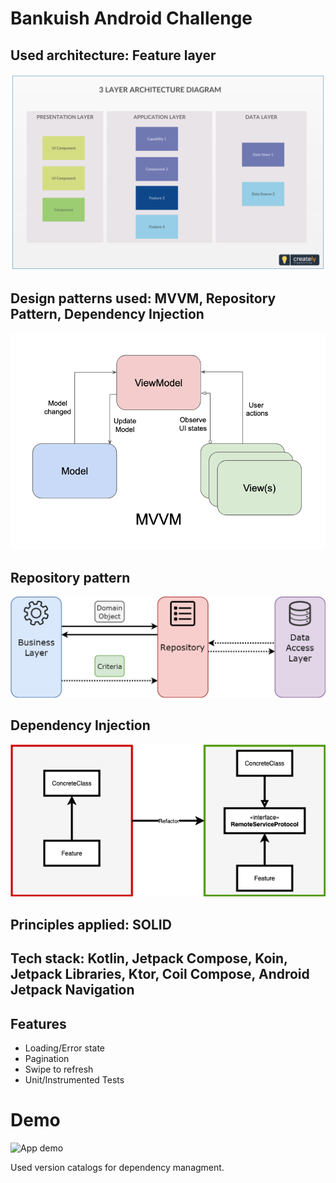 # Bankuish Android Challenge

## Used architecture: Feature layer
![Feature layer architecture](https://github.com/Madold/Timetonictest/blob/main/feature_layer_diagram.png?raw=true)

## Design patterns used: MVVM, Repository Pattern, Dependency Injection
![MVVM Pattern](https://github.com/Madold/imgs/blob/main/mvvm.png?raw=true)

## Repository pattern
![Repository pattern](https://raw.githubusercontent.com/Madold/Timetonictest/main/repository_pattern.png)

## Dependency Injection
![](https://github.com/Madold/Timetonictest/blob/main/dependency_injection.png?raw=true)

## Principles applied: SOLID

## Tech stack: Kotlin, Jetpack Compose, Koin, Jetpack Libraries, Ktor, Coil Compose, Android Jetpack Navigation

## Features
- Loading/Error state
- Pagination
- Swipe to refresh
- Unit/Instrumented Tests

# Demo
![App demo](https://github.com/Madold/imgs/blob/main/bankuish-demo.gif?raw=true)

Used version catalogs for dependency managment.
